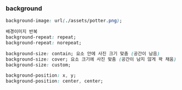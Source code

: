 ### background

```css
background-image: url(./assets/potter.png);
```

```css
배경이미지 반복
background-repeat: repeat;
background-repeat: norepeat;
```

```css
background-size: contain; 요소 안에 사진 크기 맞춤 (공간이 남음)
background-size: cover; 요소 크기에 사진 맞춤 (공간이 남지 않게 꽉 채움)
background-size: custom;
```

```css
background-position: x, y;
background-position: center, center;
```
